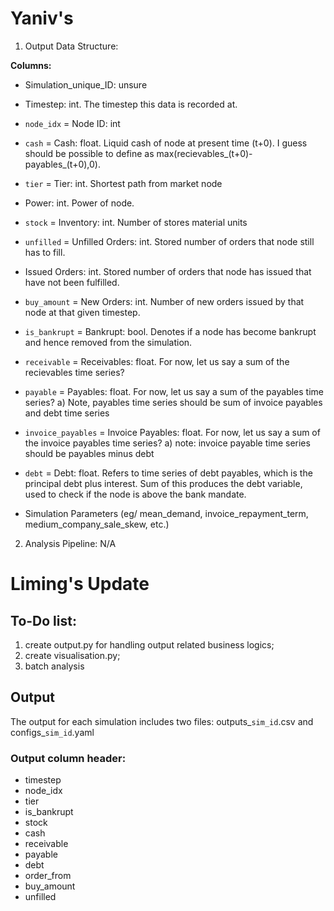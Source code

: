 # Yaniv's 
1) Output Data Structure:

**Columns:**
- Simulation_unique_ID: unsure
- Timestep: int. The timestep this data is recorded at.
- `node_idx` = Node ID: int
- `cash` = Cash: float. Liquid cash of node at present time (t+0). I guess should be possible to define as max(recievables_(t+0)-payables_(t+0),0).
- `tier` = Tier: int. Shortest path from market node
- Power: int. Power of node.
- `stock` = Inventory: int. Number of stores material units
- `unfilled` = Unfilled Orders: int. Stored number of orders that node still has to fill.
- Issued Orders: int. Stored number of orders that node has issued that have not been fulfilled.
- `buy_amount` = New Orders: int. Number of new orders issued by that node at that given timestep.
- `is_bankrupt` = Bankrupt: bool. Denotes if a node has become bankrupt and hence removed from the simulation.
- `receivable` = Receivables: float. For now, let us say a sum of the recievables time series?
- `payable` = Payables: float. For now, let us say a sum of the payables time series?
a) Note, payables time series should be sum of invoice payables and debt time series
- `invoice_payables` = Invoice Payables: float. For now, let us say a sum of the invoice payables time series?
a) note: invoice payable time series should be payables minus debt
- `debt` = Debt: float. Refers to time series of debt payables, which is the principal debt plus interest. Sum of this produces the debt variable, used to check if the node is above the bank mandate.

- Simulation Parameters (eg/ mean_demand, invoice_repayment_term, medium_company_sale_skew, etc.)

2) Analysis Pipeline:
N/A




# Liming's Update
## To-Do list:
1. create output.py for handling output related business logics;
2. create visualisation.py;
3. batch analysis

## Output
The output for each simulation includes two files: outputs_`sim_id`.csv and configs_`sim_id`.yaml

### Output column header: 
- timestep
- node_idx
- tier
- is_bankrupt
- stock
- cash
- receivable
- payable
- debt
- order_from
- buy_amount
- unfilled
